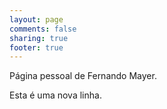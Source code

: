 ```yaml
---
layout: page
comments: false
sharing: true
footer: true
---
```


Página pessoal de Fernando Mayer.

Esta é uma nova linha.
